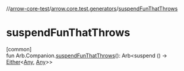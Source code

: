 //[arrow-core-test](../../index.md)/[arrow.core.test.generators](index.md)/[suspendFunThatThrows](suspend-fun-that-throws.md)

# suspendFunThatThrows

[common]\
fun Arb.Companion.[suspendFunThatThrows](suspend-fun-that-throws.md)(): Arb&lt;suspend () -&gt; [Either](../../../arrow-core/arrow-core/arrow.core/-either/index.md)&lt;[Any](https://kotlinlang.org/api/latest/jvm/stdlib/kotlin/-any/index.html), [Any](https://kotlinlang.org/api/latest/jvm/stdlib/kotlin/-any/index.html)&gt;&gt;
